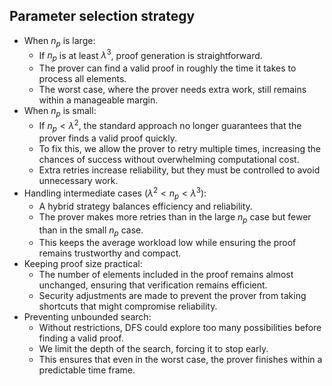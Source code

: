 ## Parameter selection strategy
- When $n_p$ is large:
    - If $n_p$ is at least $\lambda^3$, proof generation is straightforward.
    - The prover can find a valid proof in roughly the time it takes to process all elements.
    - The worst case, where the prover needs extra work, still remains within a manageable margin.
- When $n_p$ is small:
    - If $n_p < \lambda^2$, the standard approach no longer guarantees that the prover finds a valid proof quickly.
    - To fix this, we allow the prover to retry multiple times, increasing the chances of success without overwhelming computational cost.
    - Extra retries increase reliability, but they must be controlled to avoid unnecessary work.
- Handling intermediate cases ($\lambda^2 < n_p < \lambda^3$):
    - A hybrid strategy balances efficiency and reliability.
    - The prover makes more retries than in the large $n_p$ case but fewer than in the small $n_p$ case.
    - This keeps the average workload low while ensuring the proof remains trustworthy and compact.
- Keeping proof size practical:
    - The number of elements included in the proof remains almost unchanged, ensuring that verification remains efficient.
    - Security adjustments are made to prevent the prover from taking shortcuts that might compromise reliability.
- Preventing unbounded search:
    - Without restrictions, DFS could explore too many possibilities before finding a valid proof.
    - We limit the depth of the search, forcing it to stop early.
    - This ensures that even in the worst case, the prover finishes within a predictable time frame.
